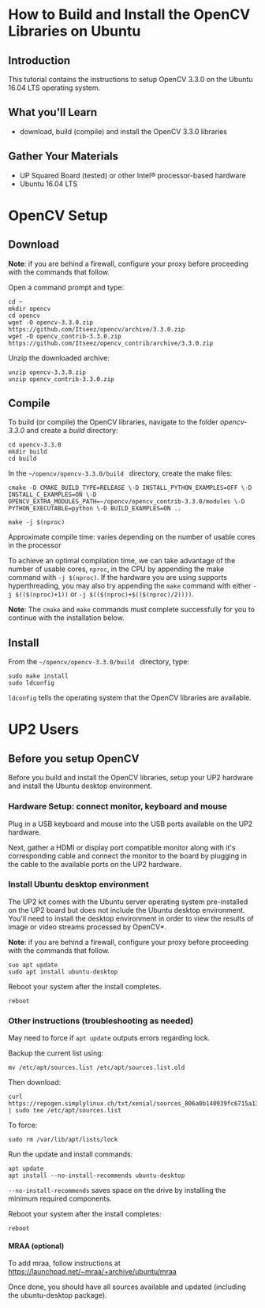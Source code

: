 [//]: # (Joe Butler comment below)

[//]: # (Install Ubuntu desktop environment, Restart, Setup a monitor/keyboard/mouse)

[//]: # (Install opencv) 

[//]: # (Run test #1 -- to get version, Run test #2 -- display a video file) 

[//]: # (download a video, run the sketch, login to machine, change to root user, run it)

# How to Build and Install the OpenCV Libraries on Ubuntu
## Introduction
This tutorial contains the instructions to setup OpenCV 3.3.0 on the Ubuntu 16.04 LTS operating system.

## What you'll Learn
* download, build (compile) and install the OpenCV 3.3.0 libraries

## Gather Your Materials
* UP Squared Board (tested) or other Intel® processor-based hardware
* Ubuntu 16.04 LTS

# OpenCV Setup

## Download

**Note**: if you are behind a firewall, configure your proxy before proceeding with the commands that follow.

Open a command prompt and type:

```
cd ~
mkdir opencv
cd opencv
wget -O opencv-3.3.0.zip https://github.com/Itseez/opencv/archive/3.3.0.zip
wget -O opencv_contrib-3.3.0.zip https://github.com/Itseez/opencv_contrib/archive/3.3.0.zip
```
[//]: # ()

Unzip the downloaded archive:

```
unzip opencv-3.3.0.zip
unzip opencv_contrib-3.3.0.zip
```

## Compile
To build (or compile) the OpenCV libraries, navigate to the folder *opencv-3.3.0* and create a *build* directory:

```
cd opencv-3.3.0
mkdir build
cd build
```
In the `~/opencv/opencv-3.3.0/build ` directory, create the make files:

[//]: # (cmake ../)
```
cmake -D CMAKE_BUILD_TYPE=RELEASE \-D INSTALL_PYTHON_EXAMPLES=OFF \-D INSTALL_C_EXAMPLES=ON \-D OPENCV_EXTRA_MODULES_PATH=~/opencv/opencv_contrib-3.3.0/modules \-D PYTHON_EXECUTABLE=python \-D BUILD_EXAMPLES=ON ..

make -j $(nproc)
```
Approximate compile time: varies depending on the number of usable cores in the processor

To achieve an optimal compilation time, we can take advantage of the number of usable cores, `nproc`, in the CPU by appending the make command with `-j $(nproc)`. If the hardware you are using supports hyperthreading, you may also try appending the `make` command with either `-j $(($(nproc)+1))` or `-j $(($(nproc)+$(($(nproc)/2))))`.

**Note**: The `cmake` and `make` commands must complete successfully for you to continue with the installation below.

## Install
From the  `~/opencv/opencv-3.3.0/build ` directory, type:
```
sudo make install
sudo ldconfig
```

`ldconfig` tells the operating system that the OpenCV libraries are available.

# UP2 Users
## Before you setup OpenCV 
Before you build and install the OpenCV libraries, setup your UP2 hardware and install the Ubuntu desktop environment.

### Hardware Setup: connect monitor, keyboard and mouse
Plug in a USB keyboard and mouse into the USB ports available on the UP2 hardware. 

Next, gather a HDMI or display port compatible monitor along with it's corresponding cable and connect the monitor to the board by plugging in the cable to the available ports on the UP2 hardware.

### Install Ubuntu desktop environment
The UP2 kit comes with the Ubuntu server operating system pre-installed on the UP2 board but does not include the Ubuntu desktop environment. You'll need to install the desktop environment in order to view the results of image or video streams processed by OpenCV\*.

[//]: # (sudo apt-get install --no-install-recommends ubuntu-desktop)
[//]: # (always use sudo with apt)

[//]: # (`--no-install-recommends` includes required dependencies only. You can see the full list at https://packages.ubuntu.com/xenial/ubuntu-desktop)

**Note**: if you are behind a firewall, configure your proxy before proceeding with the commands that follow.

```
suo apt update
sudo apt install ubuntu-desktop
```

Reboot your system after the install completes.
```
reboot
```
### Other instructions (troubleshooting as needed)
May need to force if `apt update` outputs errors regarding lock.

Backup the current list using:
```
mv /etc/apt/sources.list /etc/apt/sources.list.old
```

Then download:

```
curl https://repogen.simplylinux.ch/txt/xenial/sources_806a0b140939fc6715a1303545ba86ee3f40492c.txt | sudo tee /etc/apt/sources.list
```
To force:
```
sudo rm /var/lib/apt/lists/lock 
```

Run the update and install commands:
```
apt update
apt install --no-install-recommends ubuntu-desktop
```

`--no-install-recommends` saves space on the drive by installing the minimum required components.

Reboot your system after the install completes:
```
reboot
```
#### MRAA (optional)
To add mraa, follow instructions at https://launchpad.net/~mraa/+archive/ubuntu/mraa

Once done, you should have all sources available and updated (including the ubuntu-desktop package).
